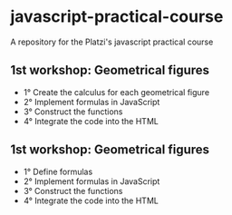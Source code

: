 # javascript-practical-course
A repository for the Platzi's javascript practical course

## 1st workshop: Geometrical figures 
-   1° Create the calculus for each geometrical figure
-   2° Implement formulas in JavaScript
-   3° Construct the functions
-   4° Integrate the code into the HTML

## 1st workshop: Geometrical figures 
-   1° Define formulas
-   2° Implement formulas in JavaScript
-   3° Construct the functions
-   4° Integrate the code into the HTML
